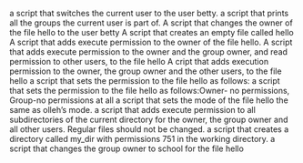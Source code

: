  a script that switches the current user to the user betty.
a script that prints all the groups the current user is part of.
  A script that changes the owner of the file hello to the user betty
A script that creates an empty file called hello
A  script that adds execute permission to the owner of the file hello.
A script that adds execute permission to the owner and the group owner, and read permission to other users, to the file hello
A cript that adds execution permission to the owner, the group owner and the other users, to the file hello
 a script that sets the permission to the file hello as follows:
 a script that sets the permission to the file hello as follows:Owner- no permissions, Group-no permissions at all
 a script that sets the mode of the file hello the same as olleh’s mode.
 a script that adds execute permission to all subdirectories of the current directory for the owner, the group owner and all other users. Regular files should not be changed.
 a script that creates a directory called my_dir with permissions 751 in the working directory.
  a script that changes the group owner to school for the file hello
